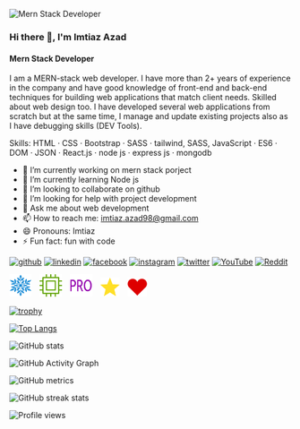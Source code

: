 ![Mern Stack Developer](https://i.ibb.co/hRR1CYz/Navy-Minimalist-Property-Agent-Business-Card-1.jpg)

### Hi there 👋, I'm Imtiaz Azad
#### Mern Stack Developer


I am a MERN-stack web developer. I have more than 2+ years of experience in the company and have good knowledge of front-end and back-end techniques for building web applications that match client needs. Skilled about web design too. I have developed several web applications from scratch but at the same time, I manage and update existing projects also as I have debugging skills (DEV Tools).

Skills: HTML ·  CSS ·   Bootstrap · SASS · tailwind, SASS,  JavaScript · ES6 ·  DOM ·  JSON ·  React.js  · node js ·  express js ·  mongodb

- 🔭 I’m currently working on mern stack porject 
- 🌱 I’m currently learning Node js 
- 👯 I’m looking to collaborate on github 
- 🤔 I’m looking for help with project development 
- 💬 Ask me about web development 
- 📫 How to reach me: imtiaz.azad98@gmail.com 
- 😄 Pronouns: Imtiaz 
- ⚡ Fun fact: fun with code 

[<img src='https://cdn.jsdelivr.net/npm/simple-icons@3.0.1/icons/github.svg' alt='github' height='40'>](https://github.com/imtiazazad)  [<img src='https://cdn.jsdelivr.net/npm/simple-icons@3.0.1/icons/linkedin.svg' alt='linkedin' height='40'>](https://www.linkedin.com/in/imtiazazad/)  [<img src='https://cdn.jsdelivr.net/npm/simple-icons@3.0.1/icons/facebook.svg' alt='facebook' height='40'>](https://www.facebook.com/imazix)  [<img src='https://cdn.jsdelivr.net/npm/simple-icons@3.0.1/icons/instagram.svg' alt='instagram' height='40'>](https://www.instagram.com/imtiazazad/)  [<img src='https://cdn.jsdelivr.net/npm/simple-icons@3.0.1/icons/twitter.svg' alt='twitter' height='40'>](https://twitter.com/imtiazazad5)  [<img src='https://cdn.jsdelivr.net/npm/simple-icons@3.0.1/icons/youtube.svg' alt='YouTube' height='40'>](https://www.youtube.com/channel/imtiazazad)  [<img src='https://cdn.jsdelivr.net/npm/simple-icons@3.0.1/icons/reddit.svg' alt='Reddit' height='40'>](https://www.reddit.com/user/imtiazazad)  

<a href='https://archiveprogram.github.com/'><img src='https://raw.githubusercontent.com/acervenky/animated-github-badges/master/assets/acbadge.gif' width='40' height='40'></a> <a href='https://docs.github.com/en/developers'><img src='https://raw.githubusercontent.com/acervenky/animated-github-badges/master/assets/devbadge.gif' width='40' height='40'></a> <a href='https://github.com/pricing'><img src='https://raw.githubusercontent.com/acervenky/animated-github-badges/master/assets/pro.gif' width='40' height='40'></a> <a href='https://stars.github.com/'><img src='https://raw.githubusercontent.com/acervenky/animated-github-badges/master/assets/starbadge.gif' width='35' height='35'></a> <a href='https://docs.github.com/en/github/supporting-the-open-source-community-with-github-sponsors'><img src='https://raw.githubusercontent.com/acervenky/animated-github-badges/master/assets/sponsorbadge.gif' width='35' height='35'></a> 

[![trophy](https://github-profile-trophy.vercel.app/?username=imtiazazad)](https://github.com/ryo-ma/github-profile-trophy)

[![Top Langs](https://github-readme-stats.vercel.app/api/top-langs/?username=imtiazazad)](https://github.com/anuraghazra/github-readme-stats)


[dark]: https://github-readme-stats.vercel.app/api?username=imtiazazad&show_icons=true&hide=contribs,prs&cache_seconds=86400&theme=dark


![GitHub stats](https://github-readme-stats.vercel.app/api?username=imtiazazad&show_icons=true&count_private=true)  

![GitHub Activity Graph](https://activity-graph.herokuapp.com/graph?username=imtiazazad)  

![GitHub metrics](https://metrics.lecoq.io/imtiazazad)  

![GitHub streak stats](https://github-readme-streak-stats.herokuapp.com/?user=imtiazazad)  

![Profile views](https://gpvc.arturio.dev/imtiazazad)  
